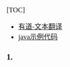 <font face="Simsun" size=3>

[TOC]

- [有道-文本翻译](https://ai.youdao.com/console/#/service-singleton/text-translation)
- [java示例代码](https://ai.youdao.com/console/#/service-singleton/text-translation/see-demo?productId=2&id=614)

### 1. 



</font>
